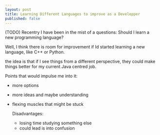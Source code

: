 ```yaml
---
layout: post
title: Learning Different Languages to improve as a Developper
published: false
---
```


(TODO)
Recentry I have been in the mist of a questions:
Should I learn a new programming language? 

Well, I think there is room for improvement if Id started learning a new language, like C++ or Python.

the idea is that if I see things from a different perspective, they could make things better for my current Java centred job.



Points that would impulse me into it:
- more options
- more ideas and maybe understanding
- flexing muscles that might be stuck

  Disadvantages:
  - losing time studying something else
  - could lead is into confusion
